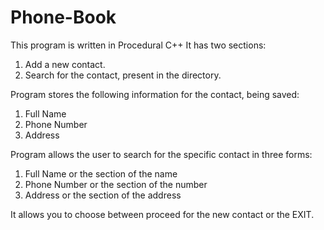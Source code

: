 # Phone-Book
This program is written in Procedural C++
It has two sections:
  1. Add a new contact.
  2. Search for the contact, present in the directory.
 
 Program stores the following information for the contact, being saved:
  1. Full Name
  2. Phone Number
  3. Address
 
 Program allows the user to search for the specific contact in three forms:
  1. Full Name or the section of the name
  2. Phone Number or the section of the number
  3. Address or the section of the address
  
 It allows you to choose between proceed for the new contact or the EXIT.
